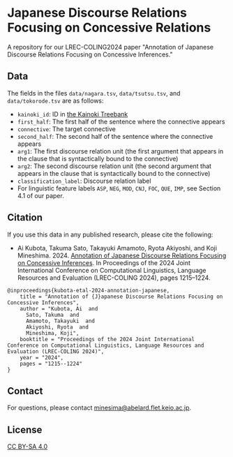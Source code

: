 # Japanese Discourse Relations Focusing on Concessive Relations

A repository for our LREC-COLING2024 paper "Annotation of Japanese Discourse Relations Focusing on Concessive Inferences."

## Data

The fields in the files `data/nagara.tsv`, `data/tsutsu.tsv`, and `data/tokorode.tsv` are as follows:

- `kainoki_id`: ID in [the Kainoki Treebank](https://kainoki.github.io/)
- `first_half`: The first half of the sentence where the connective appears
- `connective`: The target connective
- `second_half`: The second half of the sentence where the connective appears
- `arg1`: The first discourse relation unit (the first argument that appears
in the clause that is syntactically bound to the connective)
- `arg2`: The second discourse relation unit (the second argument that appears
in the clause that is syntactically bound to the connective)
- `classification_label`: Discourse relation label
- For linguistic feature labels `ASP`, `NEG`, `MOD`, `CNJ`, `FOC`, `QUE`, `IMP`, see Section 4.1 of our paper.

## Citation
If you use this data in any published research, please cite the following:

- Ai Kubota, Takuma Sato, Takayuki Amamoto, Ryota Akiyoshi, and Koji Mineshima. 2024. [Annotation of Japanese Discourse Relations Focusing on Concessive Inferences](https://aclanthology.org/2024.lrec-main.109/). In Proceedings of the 2024 Joint International Conference on Computational Linguistics, Language Resources and Evaluation (LREC-COLING 2024), pages 1215–1224.


```
@inproceedings{kubota-etal-2024-annotation-japanese,
    title = "Annotation of {J}apanese Discourse Relations Focusing on Concessive Inferences",
    author = "Kubota, Ai  and
      Sato, Takuma  and
      Amamoto, Takayuki  and
      Akiyoshi, Ryota  and
      Mineshima, Koji",
    booktitle = "Proceedings of the 2024 Joint International Conference on Computational Linguistics, Language Resources and Evaluation (LREC-COLING 2024)",
    year = "2024",
    pages = "1215--1224"
}
```

## Contact

For questions, please contact minesima@abelard.flet.keio.ac.jp.

## License

[CC BY-SA 4.0](https://creativecommons.org/licenses/by-sa/4.0/)